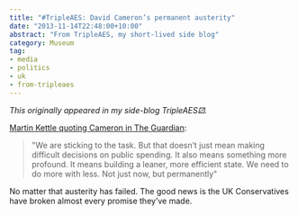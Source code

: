 ```yaml
---
title: "#TripleAES: David Cameron’s permanent austerity"
date: "2013-11-14T22:48:00+10:00"
abstract: "From TripleAES, my short-lived side blog"
category: Museum
tag:
- media
- politics
- uk
- from-tripleaes
---
```

*This originally appeared in my side-blog TripleAES⚂.*

[Martin Kettle quoting Cameron in The Guardian]\:

> "We are sticking to the task. But that doesn’t just mean making difficult decisions on public spending. It also means something more profound. It means building a leaner, more efficient state. We need to do more with less. Not just now, but permanently"

No matter that austerity has failed. The good news is the UK Conservatives have broken almost every promise they’ve made.

[Martin Kettle quoting Cameron in The Guardian]: https://www.theguardian.com/commentisfree/2013/nov/13/david-cameron-permanent-austerity-lose-election-2015

